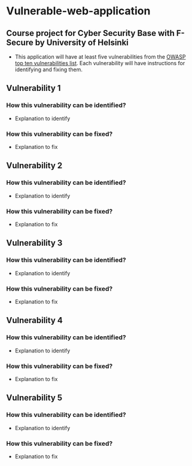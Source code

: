# Vulnerable-web-application
## Course project for Cyber Security Base with F-Secure by University of Helsinki

- This application will have at least five vulnerabilities from the [OWASP top ten vulnerabilities list](https://www.owasp.org/index.php/Top_10_2013-Top_10). Each vulnerability will have instructions for identifying and fixing them.

## Vulnerability 1
### How this vulnerability can be identified?
* Explanation to identify
### How this vulnerability can be fixed?
* Explanation to fix

## Vulnerability 2
### How this vulnerability can be identified?
* Explanation to identify
### How this vulnerability can be fixed?
* Explanation to fix

## Vulnerability 3
### How this vulnerability can be identified?
* Explanation to identify
### How this vulnerability can be fixed?
* Explanation to fix

## Vulnerability 4
### How this vulnerability can be identified?
* Explanation to identify
### How this vulnerability can be fixed?
* Explanation to fix

## Vulnerability 5
### How this vulnerability can be identified?
* Explanation to identify
### How this vulnerability can be fixed?
* Explanation to fix
